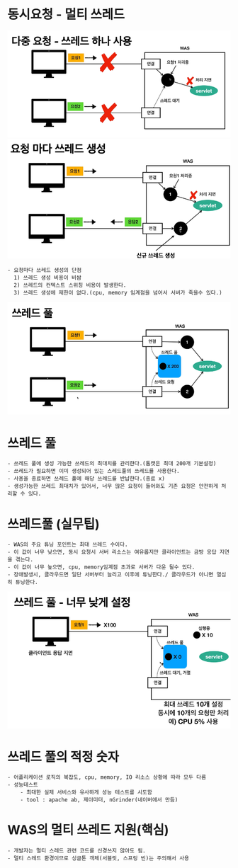 
# 동시요청 - 멀티 쓰레드

![img_4.png](img_4.png)
![img_5.png](img_5.png)

    - 요청마다 쓰레드 생성의 단점
      1) 쓰레드 생성 비용이 비쌈
      2) 쓰레드의 컨텍스트 스위칭 비용이 발생한다.
      3) 쓰레드 생성에 제한이 없다.(cpu, memory 임계점을 넘어서 서버가 죽을수 있다.)

![img_6.png](img_6.png)
 
# 쓰레드 풀
    - 쓰레드 풀에 생성 가능한 쓰레드의 최대치를 관리한다.(톰캣은 최대 200개 기본설정)
    - 쓰레드가 필요하면 이미 생성되어 있는 스레드풀의 쓰레드를 사용한다.
    - 사용을 종료하면 쓰레드 풀에 해당 쓰레드를 반납한다.(종료 x)
    - 생성가능한 쓰레드 최대치가 있어서, 너무 많은 요청이 들어와도 기존 요청은 안전하게 처리할 수 있다.
    

# 쓰레드풀 (실무팁)

    - WAS의 주요 튜닝 포인트는 최대 쓰레드 수이다.
    - 이 값이 너무 낮으면, 동시 요청시 서버 리소스는 여유롭지만 클라이언트는 금방 응답 지연을 겪는다.
    - 이 값이 너무 높으면, cpu, memory임계점 초과로 서버가 다운 될수 있다.
    - 장애발생시, 클라우드면 일단 서버부터 늘리고 이후에 튜닝한다./ 클라우드가 아니면 열심히 튜닝한다.
  ![img_7.png](img_7.png)
  
# 쓰레드 풀의 적정 숫자
    - 어플리케이션 로직의 복잡도, cpu, memory, IO 리소스 상황에 따라 모두 다름
    - 성능테스트
        - 최대한 실제 서비스와 유사하게 성능 테스트를 시도함
        - tool : apache ab, 제이미터, nGrinder(네이버에서 만듬)
    
# WAS의 멀티 쓰레드 지원(핵심)
    - 개발자는 멀티 스레드 관련 코드를 신경쓰지 않아도 됨.
    - 멀티 스레드 환경이므로 싱글톤 객체(서블릿, 스프링 빈)는 주의해서 사용
